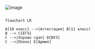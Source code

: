 ![image](https://user-images.githubusercontent.com/114642857/202368693-6167b582-298c-497b-9ac6-6241504b155d.png)

```mermaid

flowchart LR

A[10 класс] -->|Аттестация| B(11 класс)
B --> C{ЕГЭ}
C -->|Хорошо сдал| D[ВУЗ]
C -->|Плохо| E[Армия]
```
